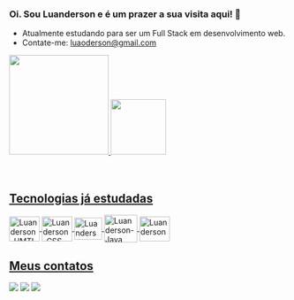 ### Oi. Sou Luanderson e é um prazer a sua visita aqui! 🙂

- Atualmente estudando para ser um Full Stack em desenvolvimento web.
- Contate-me: luaoderson@gmail.com

<div>
  <a href="https://github.com/luandersonalvesdev">
  <img height="180em" src="https://github-readme-stats.vercel.app/api?username=luandersonalvesdev&show_icons=true&theme=dark&include_all_commits=true&count_private=true"/>
  <img height="100"src="https://github-readme-stats.vercel.app/api/top-langs/?username=luandersonalvesdev&layout=compact&langs_count=7&theme=dark"/>
</div>
  
  <div style="display: inline_block"><br>
  <div style="display: inline_block"><br>
  
 ## Tecnologias já estudadas
  <img align="center" title="HTML" alt="Luanderson-HMTL" height="45" width="55" src="https://cdn.jsdelivr.net/gh/devicons/devicon/icons/html5/html5-plain-wordmark.svg" />
  <img align="center" title="CSS" alt="Luanderson-CSS" height="45" width="55" src="https://cdn.jsdelivr.net/gh/devicons/devicon/icons/css3/css3-plain-wordmark.svg" />
  <img align="center" title="JavaScript" alt="Luanderson-JavaScript" height="40" width="50" src="https://cdn.jsdelivr.net/gh/devicons/devicon/icons/javascript/javascript-plain.svg" />
  <img align="center" title="Java" alt="Luanderson-Java" height="50" width="60" src="https://cdn.jsdelivr.net/gh/devicons/devicon/icons/java/java-original-wordmark.svg" />
  <img align="center" title="Android Studio" alt="Luanderson-Android-Studio" height="45" width="55" src="https://cdn.jsdelivr.net/gh/devicons/devicon/icons/androidstudio/androidstudio-original.svg" />
    
    
  ## Meus contatos
  <div> 
    <a href="https://www.linkedin.com/in/luandersonalvesdev/" target="_blank"><img src="https://img.shields.io/badge/-LinkedIn-%230077B5?style=for-the-badge&logo=linkedin&logoColor=white" target="_blank"></a> 
    <a href="https://instagram.com/luaodev" target="_blank"><img src="https://img.shields.io/badge/-Instagram-%23E4405F?style=for-the-badge&logo=instagram&logoColor=white" target="_blank"></a>
    <a href = "mailto:luaoderson@gmail.com"><img src="https://img.shields.io/badge/-Gmail-%23333?style=for-the-badge&logo=gmail&logoColor=white" target="_blank"></a>
  


